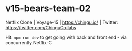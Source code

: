 # v15-bears-team-02

Netflix Clone | Voyage-15 | https://chingu.io/ | Twitter: https://twitter.com/ChinguCollabs

Hit: `npm run dev` to get going with back and front end - via concurrently.Netflix-C
